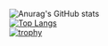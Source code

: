 ![Anurag's GitHub stats](https://github-readme-stats.vercel.app/api?username=SakuraMotoKoi&show_icons=true&theme=onedark)  
[![Top Langs](https://github-readme-stats.vercel.app/api/top-langs/?username=SakuraMotoKoi&theme=tokyonight)](https://github.com/anuraghazra/github-readme-stats)  
[![trophy](https://github-profile-trophy.vercel.app/?username=SakuraMotoKoi&theme=onedark)](https://github.com/ryo-ma/github-profile-trophy)  
